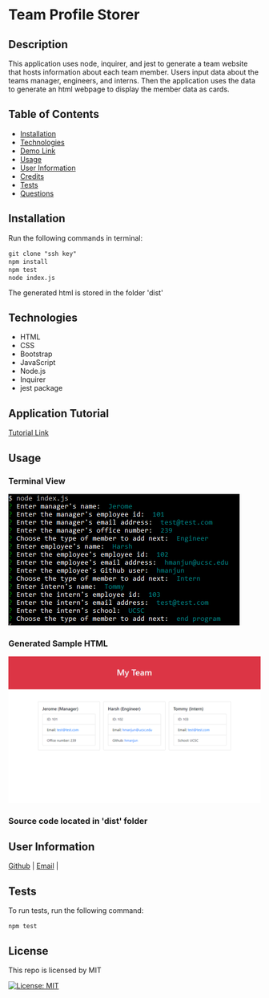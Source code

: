 # Team Profile Storer

## Description

This application uses node, inquirer, and jest to generate a team website that hosts information about each team member. Users input data about the teams manager, engineers, and interns. Then the application uses the data to generate an html webpage to display the member data as cards.

## Table of Contents

- [Installation](#installation)
- [Technologies](#technologies)
- [Demo Link](#demo%20link)
- [Usage](#usage)
- [User Information](#user%20information)
- [Credits](#credits)
- [Tests](#tests)
- [Questions](#questions)

## Installation

Run the following commands in terminal:

``` terminal
git clone "ssh key"
npm install
npm test
node index.js
```

The generated html is stored in the folder 'dist'

## Technologies

- HTML
- CSS
- Bootstrap
- JavaScript
- Node.js
- Inquirer
- jest package

## Application Tutorial

[Tutorial Link](https://youtu.be/7UT0epiHRB0)

## Usage

### Terminal View

![node preview](/assets/img/node-prompt.PNG)

### Generated Sample HTML

![generated sites](/assets/img/gensite.PNG)

### Source code located in 'dist' folder

## User Information

[Github](https://github.com/hmanjun) |
[Email](hmanjun@ucsc.edu) |

## Tests

To run tests, run the following command:

```terminal
npm test
```

## License

This repo is licensed by MIT

[![License: MIT](https://img.shields.io/badge/License-MIT-yellow.svg)](https://opensource.org/licenses/MIT)
